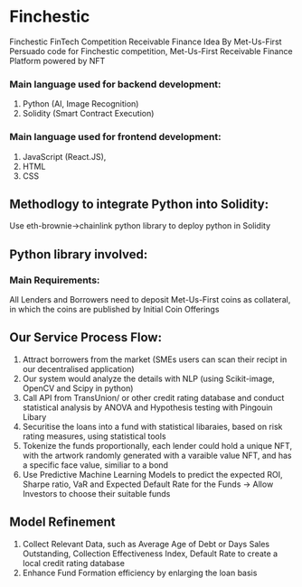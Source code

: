 # Finchestic
Finchestic FinTech Competition Receivable Finance Idea By Met-Us-First
Persuado code for Finchestic competition, Met-Us-First Receivable Finance Platform powered by NFT
### Main language used for backend development: 
1. Python (AI, Image Recognition) 
2. Solidity (Smart Contract Execution)
### Main language used for frontend development: 
1. JavaScript (React.JS), 
2. HTML 
3. CSS
## Methodlogy to integrate Python into Solidity: 
Use eth-brownie->chainlink python library to deploy python in Solidity
## Python library involved:
### Main Requirements: 
All Lenders and Borrowers need to deposit Met-Us-First coins as collateral, in which the coins are published by Initial Coin Offerings
## Our Service Process Flow:
1. Attract borrowers from the market (SMEs users can scan their recipt in our decentralised application)
2. Our system would analyze the details with NLP (using Scikit-image, OpenCV and Scipy in python)
3. Call API from TransUnion/ or other credit rating database and conduct statistical analysis by ANOVA and Hypothesis testing with Pingouin Libary
4. Securitise the loans into a fund with statistical libaraies, based on risk rating measures, using statistical tools
5. Tokenize the funds proportionally, each lender could hold a unique NFT, with the artwork randomly generated with a varaible value NFT, and has a specific face value, similiar to a bond
6. Use Predictive Machine Learning Models to predict the expected ROI, Sharpe ratio, VaR and Expected Default Rate for the Funds -> Allow Investors to choose their suitable funds


## Model Refinement
1. Collect Relevant Data, such as Average Age of Debt or Days Sales Outstanding, Collection Effectiveness Index, Default Rate to create a local credit rating database
2. Enhance Fund Formation efficiency by enlarging the loan basis
